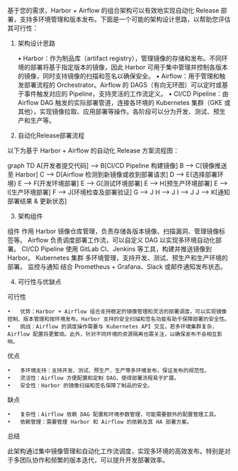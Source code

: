 基于您的需求，Harbor + Airflow 的组合架构可以有效地实现自动化 Release 部署，支持多环境管理和版本发布。下面是一个可能的架构设计思路，以帮助您评估其可行性：

1. 架构设计思路

	•	Harbor：作为制品库（artifact registry），管理镜像的存储和发布。不同环境的部署将基于指定版本的镜像，因此 Harbor 可用于集中管理并控制各版本的镜像，同时支持镜像的扫描和签名以确保安全。
	•	Airflow：用于管理和触发部署流程的 Orchestrator。Airflow 的 DAGS（有向无环图）可以定时或基于事件触发对应的 Pipeline，支持灵活的工作流定义。
	•	CI/CD Pipeline：由 Airflow DAG 触发的实际部署管道，连接各环境的 Kubernetes 集群（GKE 或其他），实现镜像拉取、应用部署等操作。各阶段可以分为开发、测试、预生产和生产等。

2. 自动化Release部署流程

以下为基于 Harbor + Airflow 的自动化 Release 方案流程图：

graph TD
    A[开发者提交代码] --> B[CI/CD Pipeline 构建镜像]
    B --> C[镜像推送至 Harbor]
    C --> D[Airflow 检测到新镜像或收到部署请求]
    D --> E{选择部署环境}
    E --> F[开发环境部署]
    E --> G[测试环境部署]
    E --> H[预生产环境部署]
    E --> I[生产环境部署]
    F --> J[环境检查及部署验证]
    G --> J
    H --> J
    I --> J
    J --> K[通知部署结果 & 更新状态]

3. 架构组件

组件	作用
Harbor	镜像仓库管理，负责存储各版本镜像、扫描漏洞、管理镜像标签等。
Airflow	负责调度部署工作流，可以自定义 DAG 以实现多环境自动化部署。
CI/CD Pipeline	使用 GitLab CI、Jenkins 等工具，构建并推送镜像到 Harbor。
Kubernetes 集群	多环境管理，支持开发、测试、预生产和生产环境的部署。
监控与通知	结合 Prometheus + Grafana、Slack 或邮件通知发布状态。

4. 可行性与优缺点

可行性

	•	优势：Harbor + Airflow 组合支持稳定的镜像管理和灵活的部署调度。可以实现镜像控制、版本管理和按环境发布。Harbor 支持的安全扫描和签名功能有助于保障部署的安全性。
	•	挑战：Airflow 的调度操作需要与 Kubernetes API 交互，若多环境集群复杂，Airflow 配置将更繁琐。此外，针对不同环境的资源隔离也需关注，以确保发布不会相互影响。

优点

	•	多环境支持：支持开发、测试、预生产、生产等多环境发布，保证发布的规范性。
	•	灵活性：Airflow 方便配置和定制 DAG，使得部署流程易于扩展。
	•	安全性：Harbor 的镜像扫描和签名保障了制品的安全。

缺点

	•	复杂性：Airflow 依赖 DAG 配置和环境参数管理，可能需要额外的配置管理工具。
	•	依赖管理：需要管理 Harbor 和 Airflow 的依赖及其 HA 部署方案。

总结

此架构通过集中镜像管理和自动化工作流调度，实现多环境的高效发布。特别是对于多团队协作和频繁的版本迭代，可以提升开发部署效率。
